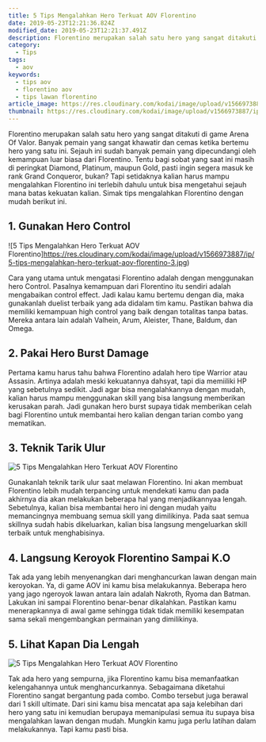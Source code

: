 ```yaml
---
title: 5 Tips Mengalahkan Hero Terkuat AOV Florentino
date: 2019-05-23T12:21:36.824Z
modified_date: 2019-05-23T12:21:37.491Z
description: Florentino merupakan salah satu hero yang sangat ditakuti di game Arena Of Valor. Banyak pemain yang sangat khawatir dan cemas.
category:
  - Tips
tags:
  - aov
keywords:
  - tips aov
  - florentino aov
  - tips lawan florentino
article_image: https://res.cloudinary.com/kodai/image/upload/v1566973887/ip/5-tips-mengalahkan-hero-terkuat-aov-florentino-3.jpg
thumbnail: https://res.cloudinary.com/kodai/image/upload/v1566973887/ip/5-tips-mengalahkan-hero-terkuat-aov-florentino-2-026.jpg
---
```

Florentino merupakan salah satu hero yang sangat ditakuti di game Arena Of Valor. Banyak pemain yang sangat khawatir dan cemas ketika bertemu hero yang satu ini. Sejauh ini sudah banyak pemain yang dipecundangi oleh kemampuan luar biasa dari Florentino. Tentu bagi sobat yang saat ini masih di peringkat Diamond, Platinum, maupun Gold, pasti ingin segera masuk ke rank Grand Conqueror, bukan? Tapi setidaknya kalian harus mampu mengalahkan Florentino ini terlebih dahulu untuk bisa mengetahui sejauh mana batas kekuatan kalian. Simak tips mengalahkan Florentino dengan mudah berikut ini.



## 1. Gunakan Hero Control

![5 Tips Mengalahkan Hero Terkuat AOV Florentino]https://res.cloudinary.com/kodai/image/upload/v1566973887/ip/5-tips-mengalahkan-hero-terkuat-aov-florentino-3.jpg)

Cara yang utama untuk mengatasi Florentino adalah dengan menggunakan hero Control. Pasalnya kemampuan dari Florentino itu sendiri adalah mengabaikan control effect. Jadi kalau kamu bertemu dengan dia, maka gunakanlah duelist terbaik yang ada didalam tim kamu. Pastikan bahwa dia memiliki kemampuan high control yang baik dengan totalitas tanpa batas. Mereka antara lain adalah Valhein, Arum, Aleister, Thane, Baldum, dan Omega.



## 2. Pakai Hero Burst Damage

Pertama kamu harus tahu bahwa Florentino adalah hero tipe Warrior atau Assasin. Artinya adalah meski kekuatannya dahsyat, tapi dia memiiliki HP yang sebetulnya sedikit. Jadi agar bisa mengalahkannya dengan mudah, kalian harus mampu menggunakan skill yang bisa langsung memberikan kerusakan parah. Jadi gunakan hero burst supaya tidak memberikan celah bagi Florentino untuk membantai hero kalian dengan tarian combo yang mematikan.



## 3. Teknik Tarik Ulur 

![5 Tips Mengalahkan Hero Terkuat AOV Florentino](https://res.cloudinary.com/kodai/image/upload/v1566973886/ip/5-tips-mengalahkan-hero-terkuat-aov-florentino-1.jpg)

Gunakanlah teknik tarik ulur saat melawan Florentino. Ini akan membuat Florentino lebih mudah terpancing untuk mendekati kamu dan pada akhirnya dia akan melakukan beberapa hal yang menjadikannyaa lengah. Sebetulnya, kalian bisa membantai hero ini dengan mudah yaitu memancingnya membuang semua skill yang dimilikinya. Pada saat semua skillnya sudah habis dikeluarkan, kalian bisa langsung mengeluarkan skill terbaik untuk menghabisinya.



## 4. Langsung Keroyok Florentino Sampai K.O

Tak ada yang lebih menyenangkan dari menghancurkan lawan dengan main keroyokan. Ya, di game AOV ini kamu bisa melakukannya. Beberapa hero yang jago ngeroyok lawan antara lain adalah Nakroth, Ryoma dan Batman. Lakukan ini sampai Florentino benar-benar dikalahkan. Pastikan kamu menerapkannya di awal game sehingga tidak tidak memiliki kesempatan sama sekali mengembangkan permainan yang dimilikinya.



## 5. Lihat Kapan Dia Lengah

![5 Tips Mengalahkan Hero Terkuat AOV Florentino](https://res.cloudinary.com/kodai/image/upload/v1566973887/ip/5-tips-mengalahkan-hero-terkuat-aov-florentino-2.jpg)

Tak ada hero yang sempurna, jika Florentino kamu bisa memanfaatkan kelengahannya untuk menghancurkannya. Sebagaimana diketahui Florentino sangat bergantung pada combo. Combo tersebut juga berawal dari 1 skill ultimate. Dari sini kamu bisa mencatat apa saja kelebihan dari hero yang satu ini kemudian berupaya memanipulasi semua itu supaya bisa mengalahkan lawan dengan mudah. Mungkin kamu juga perlu latihan dalam melakukannya. Tapi kamu pasti bisa.
